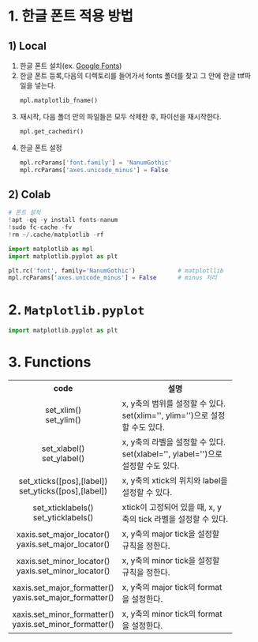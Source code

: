 <!-- > **Reference**<br>
> *  -->

# **1. 한글 폰트 적용 방법**
## **1) Local**
1. 한글 폰트 설치(ex. [Google Fonts](https://fonts.google.com/))
2. 한글 폰트 등록,다음의 디렉토리를 들어가서 fonts 폴더를 찾고 그 안에 한글 ttf파일을 넣는다.
    ```python
    mpl.matplotlib_fname()
    ```
3. 재시작, 다음 폴더 안의 파일들은 모두 삭제한 후, 파이선을 재시작한다. 
    ```python
    mpl.get_cachedir()
    ```
4. 한글 폰트 설정
    ```python
    mpl.rcParams['font.family'] = 'NanumGothic'
    mpl.rcParams['axes.unicode_minus'] = False
    ```

## **2) Colab**
```python
# 폰트 설치
!apt -qq -y install fonts-nanum 
!sudo fc-cache -fv
!rm ~/.cache/matplotlib -rf
```
```python
import matplotlib as mpl
import matplotlib.pyplot as plt

plt.rc('font', family='NanumGothic')            # matplotllib
mpl.rcParams['axes.unicode_minus'] = False      # minus 처리
```

# **2. `Matplotlib.pyplot`**

```python 
import matplotlib.pyplot as plt
```



# **3. Functions**

<table style="width:90%">
    <tr>
        <th style="width:20%; font-weight:bold; text-align:center">code</th>
        <th style="width:80%; font-weight:bold; text-align:center">설명</th>      
    </tr>
    <tr>
        <td style="text-align:center;">
            set_xlim()<br>
            set_ylim()
        </td>
        <td>x, y축의 범위를 설정할 수 있다.<br>
            set(xlim='', ylim='')으로 설정할 수도 있다.</td>
    </tr>
    <tr>
        <td style="text-align:center;">
            set_xlabel()<br>
            set_ylabel()
        </td>
        <td>x, y축의 라벨을 설정할 수 있다.<br>
            set(xlabel='', ylabel='')으로 설정할 수도 있다.</td>
    </tr>
    <tr>
        <td style="text-align:center;">
            set_xticks([pos],[label])<br>
            set_yticks([pos],[label])
        </td>
        <td>x, y축의 xtick의 위치와 label을 설정할 수 있다.</td>
    </tr>
    <tr>
        <td style="text-align:center;">
            set_xticklabels()<br>
            set_yticklabels()
        </td>
        <td>xtick이 고정되어 있을 때, x, y축의 tick 라벨을 설정할 수 있다.</td>
    </tr>
    <tr>
        <td style="text-align:center;">
            xaxis.set_major_locator()<br>
            yaxis.set_major_locator()
        </td>
        <td>x, y축의 major tick을 설정할 규칙을 정한다.</td>
    </tr>
    <tr>
        <td style="text-align:center;">
            xaxis.set_minor_locator()<br>
            yaxis.set_minor_locator()
        </td>
        <td>x, y축의 minor tick을 설정할 규칙을 정한다.</td>
    </tr>
    <tr>
        <td style="text-align:center;">
            xaxis.set_major_formatter()<br>
            yaxis.set_major_formatter()
        </td>
        <td>x, y축의 major tick의 format을 설정한다.</td>
    </tr>
    <tr>
        <td style="text-align:center;">
            xaxis.set_minor_formatter()<br>
            yaxis.set_minor_formatter()
        </td>
        <td>x, y축의 minor tick의 format을 설정한다.</td>
    </tr>
</table>